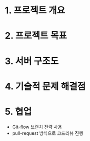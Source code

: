 # 1. 프로젝트 개요
   
   
# 2. 프로젝트 목표
   
   
# 3. 서버 구조도
   
   
# 4. 기술적 문제 해결점
   
   
# 5. 협업
* Git-flow 브랜치 전략 사용
* pull-request 방식으로 코드리뷰 진행
   
